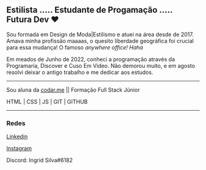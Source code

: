 ## Estilista ..... Estudante de Progamação ..... Futura Dev ♥ ##


Sou formada em Design de Moda|Estilismo e atuei na área desde de 2017.
Amava minha profissão maaaas, o quesito liberdade geográfica foi crucial para essa mudança!  O famoso *anywhere office! Haha*

Em meados de Junho de 2022, conheci a programação através da Programaria, Discover e Cuso Em Video. Não demorou muito, e em agosto resolvi deixar o antigo trabalho e me dedicar aos estudos.

---

Sou aluna da [codar.me](https://codar.me/) || Formação Full Stack Júnior

HTML  | CSS  |  JS  | GIT  | GITHUB

---

### Redes ###

[Linkedin](https://www.linkedin.com/in/ingrid-silva-cassiano-80618020a/)

[Instagram](https://www.instagram.com/ingridsilvac14/)

Discord: Ingrid Silva#6182



